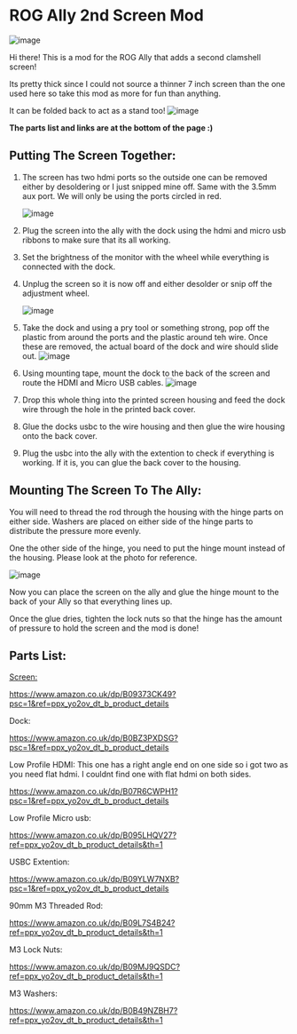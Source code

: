 # ROG Ally 2nd Screen Mod
![image](https://github.com/YesItsKira/ROG-Ally-2nd-Screen-Mod/assets/162062562/6abe502e-50c0-42c4-b626-251a9b43a5da)

Hi there! This is a mod for the ROG Ally that adds a second clamshell screen!

Its pretty thick since I could not source a thinner 7 inch screen than the one used here so take this mod as more for fun than anything.

It can be folded back to act as a stand too!
![image](https://github.com/YesItsKira/ROG-Ally-2nd-Screen-Mod/assets/162062562/e300799c-efa6-428a-afa5-ecda04ce3b4f)

**The parts list and links are at the bottom of the page :)**

## Putting The Screen Together:

1. The screen has two hdmi ports so the outside one can be removed either by desoldering or I just snipped mine off. Same with the 3.5mm aux port. We will only be using the ports circled in red.

   ![image](https://github.com/YesItsKira/ROG-Ally-2nd-Screen-Mod/assets/162062562/d4b10080-ba03-43c4-abb9-1c02baaa7879)


2. Plug the screen into the ally with the dock using the hdmi and micro usb ribbons to make sure that its all working.

3. Set the brightness of the monitor with the wheel while everything is connected with the dock. 

4. Unplug the screen so it is now off and either desolder or snip off the adjustment wheel.

   ![image](https://github.com/YesItsKira/ROG-Ally-2nd-Screen-Mod/assets/162062562/505c6898-939a-47c2-afbc-dd06dfeda5ff)


6. Take the dock and using a pry tool or something strong, pop off the plastic from around the ports and the plastic around teh wire. Once these are removed, the actual board of the dock and wire should slide out.
   ![image](https://github.com/YesItsKira/ROG-Ally-2nd-Screen-Mod/assets/162062562/c8172be8-336a-4e24-9802-a0622b7ffeda)


7. Using mounting tape, mount the dock to the back of the screen and route the HDMI and Micro USB cables.
   ![image](https://github.com/YesItsKira/ROG-Ally-2nd-Screen-Mod/assets/162062562/22d578eb-6cc2-4bc7-a539-5ed423f242b2)


8. Drop this whole thing into the printed screen housing and feed the dock wire through the hole in the printed back cover.

9. Glue the docks usbc to the wire housing and then glue the wire housing onto the back cover. 

10. Plug the usbc into the ally with the extention to check if everything is working. If it is, you can glue the back cover to the housing.


## Mounting The Screen To The Ally:

You will need to thread the rod through the housing with the hinge parts on either side. Washers are placed on either side of the hinge parts to distribute the pressure more evenly.

One the other side of the hinge, you need to put the hinge mount instead of the housing. Please look at the photo for reference. 

![image](https://github.com/YesItsKira/ROG-Ally-2nd-Screen-Mod/assets/162062562/28a6c506-85ca-44f2-9355-38a19a9a5e8b)

Now you can place the screen on the ally and glue the hinge mount to the back of your Ally so that everything lines up.

Once the glue dries, tighten the lock nuts so that the hinge has the amount of pressure to hold the screen and the mod is done!

## Parts List:

<u>Screen:</u>

https://www.amazon.co.uk/dp/B09373CK49?psc=1&ref=ppx_yo2ov_dt_b_product_details


Dock:

https://www.amazon.co.uk/dp/B0BZ3PXDSG?psc=1&ref=ppx_yo2ov_dt_b_product_details


Low Profile HDMI:
This one has a right angle end on one side so i got two as you need flat hdmi. I couldnt find one with flat hdmi on both sides.

https://www.amazon.co.uk/dp/B07R6CWPH1?psc=1&ref=ppx_yo2ov_dt_b_product_details

Low Profile Micro usb:

https://www.amazon.co.uk/dp/B095LHQV27?ref=ppx_yo2ov_dt_b_product_details&th=1


USBC Extention:

https://www.amazon.co.uk/dp/B09YLW7NXB?psc=1&ref=ppx_yo2ov_dt_b_product_details


90mm M3 Threaded Rod:

https://www.amazon.co.uk/dp/B09L7S4B24?ref=ppx_yo2ov_dt_b_product_details&th=1

M3 Lock Nuts:

https://www.amazon.co.uk/dp/B09MJ9QSDC?ref=ppx_yo2ov_dt_b_product_details&th=1

M3 Washers:

https://www.amazon.co.uk/dp/B0B49NZBH7?ref=ppx_yo2ov_dt_b_product_details&th=1


